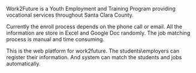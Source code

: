 Work2Future is a Youth Employment and Training Program providing vocational services throughout Santa Clara County.

Currently the enroll process depends on the phone call or email. All the information are store in Excel and Google Doc randomly. The job matching process is manual and time consuming. 

This is the web platform for work2future. The students\employers can register their information. And system can match the students and jobs automatically.